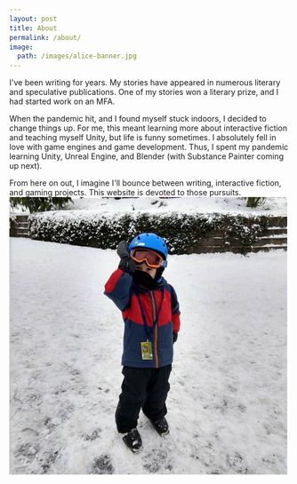 ```yaml
---
layout: post 
title: About
permalink: /about/
image:
  path: /images/alice-banner.jpg
---
```

I've been writing for years. My stories have appeared in numerous literary and speculative publications. One of my stories won a literary prize, and I had started work on an MFA.

When the pandemic hit, and I found myself stuck indoors, I decided to change things up. For me, this meant learning more about interactive fiction and teaching myself Unity, but life is funny sometimes. I absolutely fell in love with game engines and game development. Thus, I spent my pandemic learning Unity, Unreal Engine, and Blender (with Substance Painter coming up next).

From here on out, I imagine I'll bounce between writing, interactive fiction, and gaming projects. This website is devoted to those pursuits.
![](images/atg_skiing.jpg)
